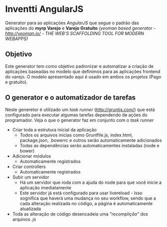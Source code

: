 # Inventti AngularJS
Generator para as aplicações *AngularJS* que segue o padrão das aplicações do **myrp Varejo** e **Varejo Gratuíto** *(yeoman based generator - http://yeoman.io/ - THE WEB'S SCAFFOLDING TOOL FOR MODERN WEBAPPS)*


## Objetivo
Este generator tem como objetivo padronizar e automatizar a criação de aplicações baseadas no modelo que definimos para as aplicações frontend do varejo. O modelo apresentado aqui é usado em ambos os projetos (Pago e gratuíto).

## O generator e o automatizador de tarefas

Neste generetor é utilizado um *task runner* (http://gruntjs.com/) que está configurado para executar algumas tarefas dependendo de ações do programador. Veja o que o generator faz em conjunto com o *task runner*

* Criar toda a estrutura inicial da aplicação
    * Todos os arquivos inicias como Gruntfile.js, index.html, package.json, .bowerrc e outros serão automaticamente adicionados
    * Todas as dependências serão automaticamentes instaladas (node e bower)
* Adicionar módulos
    * Automaticamente registrados
* Criar controllers
    * Automaticamente registrados
* Subir um servidor
    * Há um servidor que roda com a ajuda do node para que você inicie a aplicação imediatamente
    * Este servidor já está configurado para usar livereload - Isso sognifica que haverá uma mudança no seu workflow, sendo que a cada alteração realizada no código, a página é automaticamente atualizada
* Toda as alteração de código desencadeia uma *"recomplição"* dos arquivos *.js*
